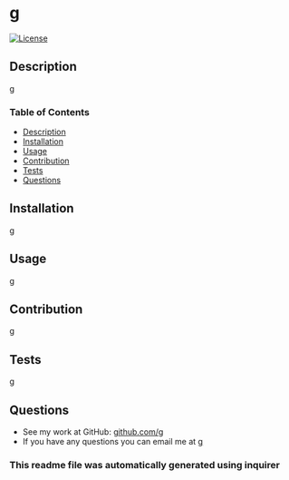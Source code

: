 # g
  [![License](https://img.shields.io/badge/License-Apache_2.0-blue.svg)](https://opensource.org/licenses/Apache-2.0)
  
  ## Description
  g

  ### Table of Contents
  - [Description](#description)
  - [Installation](#installation)
  - [Usage](#usage)
  - [Contribution](#contribution)
  - [Tests](#tests)
  - [Questions](#questions)

  ## Installation
  g

  ## Usage
  g

  ## Contribution
  g

  ## Tests
  g

  ## Questions
  - See my work at GitHub: [github.com/g](#https://github.com/g/)
  - If you have any questions you can email me at [g](mailto:g)


  ### This readme file was automatically generated using inquirer
  